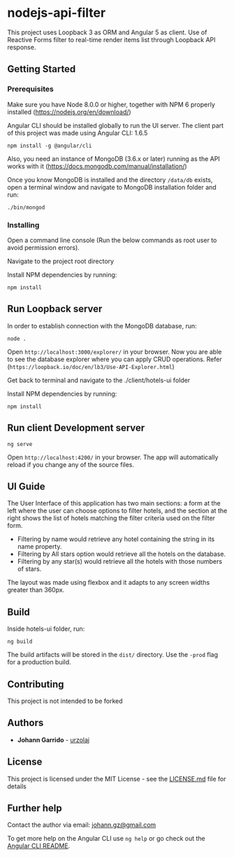 # nodejs-api-filter

This project uses Loopback 3 as ORM and Angular 5 as client. Use of Reactive Forms filter to real-time render items list through Loopback API response.

## Getting Started

### Prerequisites

Make sure you have Node 8.0.0 or higher, together with NPM 6 properly installed (https://nodejs.org/en/download/)

Angular CLI should be installed globally to run the UI server. The client part of this project was made using Angular CLI: 1.6.5

```
npm install -g @angular/cli
```

Also, you need an instance of MongoDB (3.6.x or later) running as the API works with it (https://docs.mongodb.com/manual/installation/)

Once you know MongoDB is installed and the directory `/data/db` exists, open a terminal window and navigate to MongoDB installation folder and run:

```
./bin/mongod
```

### Installing

Open a command line console (Run the below commands as root user to avoid permission errors).

Navigate to the project root directory

Install NPM dependencies by running:

```
npm install
```

## Run Loopback server

In order to establish connection with the MongoDB database, run:

```
node .
```

Open `http://localhost:3000/explorer/` in your browser. Now you are able to see the database explorer where you can apply CRUD operations. Refer (`https://loopback.io/doc/en/lb3/Use-API-Explorer.html`)

Get back to terminal and navigate to the ./client/hotels-ui folder

Install NPM dependencies by running:

```
npm install
```

## Run client Development server

```
ng serve
```

Open `http://localhost:4200/` in your browser. The app will automatically reload if you change any of the source files.

## UI Guide

The User Interface of this application has two main sections: a form at the left where the user can choose options to filter hotels, and the section at the right shows the list of hotels matching the filter criteria used on the filter form.

- Filtering by name would retrieve any hotel containing the string in its name property.
- Filtering by All stars option would retrieve all the hotels on the database.
- Filtering by any star(s) would retrieve all the hotels with those numbers of stars.

The layout was made using flexbox and it adapts to any screen widths greater than 360px.

## Build

Inside hotels-ui folder, run:

```
ng build
```

The build artifacts will be stored in the `dist/` directory. Use the `-prod` flag for a production build.

## Contributing

This project is not intended to be forked

## Authors

* **Johann Garrido** - [urzolaj](https://github.com/urzolaj)

## License

This project is licensed under the MIT License - see the [LICENSE.md](LICENSE.md) file for details

## Further help

Contact the author via email: johann.gz@gmail.com

To get more help on the Angular CLI use `ng help` or go check out the [Angular CLI README](https://github.com/angular/angular-cli/blob/master/README.md).

